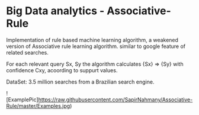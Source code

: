 # Big Data analytics - Associative-Rule

Implementation of rule based machine learning algorithm, a weakened version of Associative rule learning algorithm.
similar to google feature of related searches.

For each relevant query Sx, Sy the algorithm calculates {Sx} => {Sy} with confidence Cxy, acoording to suppurt values.

DataSet: 3.5 million searches from a Brazilian search engine.

![ExamplePic]https://raw.githubusercontent.com/SapirNahmany/Associative-Rule/master/Examples.jpg)

